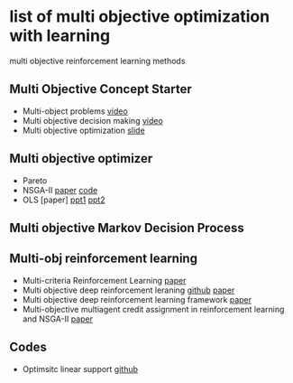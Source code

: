 # list of multi objective optimization with learning
multi objective reinforcement learning methods

## Multi Objective Concept Starter
  - Multi-object problems [video](https://www.youtube.com/watch?v=56JOMkPvoKs)
  - Multi objective decision making [video](https://www.youtube.com/watch?v=_zJ_cbg3TzY)
  - Multi objective optimization [slide](https://www.slideshare.net/SEMEDARSALIM/multi-objective-optimization)

## Multi objective optimizer
  - Pareto
  - NSGA-II [paper](https://ieeexplore.ieee.org/stamp/stamp.jsp?tp=&arnumber=996017) [code](https://github.com/haris989/NSGA-II)
  - OLS [paper] [ppt1](http://roijers.info/pub/vubSep14.pdf) [ppt2](https://pdfs.semanticscholar.org/presentation/120d/a651c77a66a5f1fd895a8f9a8e20ee3d7b84.pdf)
## Multi objective Markov Decision Process

## Multi-obj reinforcement learning
  - Multi-criteria Reinforcement Learning [paper](https://sites.ualberta.ca/~szepesva/papers/multi98.ps.pdf)
  - Multi objective deep reinforcement leraning [github](https://github.com/hossam-mossalam/multi-objective-deep-rl) [paper](https://arxiv.org/pdf/1610.02707.pdf)
  - Multi objective deep reinforcement learning framework [paper](https://arxiv.org/ftp/arxiv/papers/1803/1803.02965.pdf)
  - Multi-objective multiagent credit assignment in reinforcement
learning and NSGA-II [paper](https://link.springer.com/content/pdf/10.1007%2Fs00500-016-2124-z.pdf)

## Codes
  - Optimsitc linear support [github](https://github.com/CarbonGU/Optimistic-Linear-Support)

